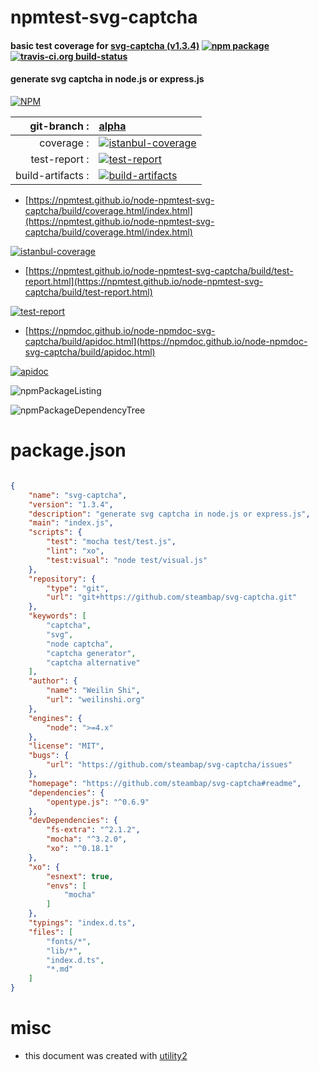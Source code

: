 # npmtest-svg-captcha

#### basic test coverage for  [svg-captcha (v1.3.4)](https://github.com/steambap/svg-captcha#readme)  [![npm package](https://img.shields.io/npm/v/npmtest-svg-captcha.svg?style=flat-square)](https://www.npmjs.org/package/npmtest-svg-captcha) [![travis-ci.org build-status](https://api.travis-ci.org/npmtest/node-npmtest-svg-captcha.svg)](https://travis-ci.org/npmtest/node-npmtest-svg-captcha)

#### generate svg captcha in node.js or express.js

[![NPM](https://nodei.co/npm/svg-captcha.png?downloads=true&downloadRank=true&stars=true)](https://www.npmjs.com/package/svg-captcha)

| git-branch : | [alpha](https://github.com/npmtest/node-npmtest-svg-captcha/tree/alpha)|
|--:|:--|
| coverage : | [![istanbul-coverage](https://npmtest.github.io/node-npmtest-svg-captcha/build/coverage.badge.svg)](https://npmtest.github.io/node-npmtest-svg-captcha/build/coverage.html/index.html)|
| test-report : | [![test-report](https://npmtest.github.io/node-npmtest-svg-captcha/build/test-report.badge.svg)](https://npmtest.github.io/node-npmtest-svg-captcha/build/test-report.html)|
| build-artifacts : | [![build-artifacts](https://npmtest.github.io/node-npmtest-svg-captcha/glyphicons_144_folder_open.png)](https://github.com/npmtest/node-npmtest-svg-captcha/tree/gh-pages/build)|

- [https://npmtest.github.io/node-npmtest-svg-captcha/build/coverage.html/index.html](https://npmtest.github.io/node-npmtest-svg-captcha/build/coverage.html/index.html)

[![istanbul-coverage](https://npmtest.github.io/node-npmtest-svg-captcha/build/screenCapture.buildCi.browser.%252Ftmp%252Fbuild%252Fcoverage.lib.html.png)](https://npmtest.github.io/node-npmtest-svg-captcha/build/coverage.html/index.html)

- [https://npmtest.github.io/node-npmtest-svg-captcha/build/test-report.html](https://npmtest.github.io/node-npmtest-svg-captcha/build/test-report.html)

[![test-report](https://npmtest.github.io/node-npmtest-svg-captcha/build/screenCapture.buildCi.browser.%252Ftmp%252Fbuild%252Ftest-report.html.png)](https://npmtest.github.io/node-npmtest-svg-captcha/build/test-report.html)

- [https://npmdoc.github.io/node-npmdoc-svg-captcha/build/apidoc.html](https://npmdoc.github.io/node-npmdoc-svg-captcha/build/apidoc.html)

[![apidoc](https://npmdoc.github.io/node-npmdoc-svg-captcha/build/screenCapture.buildCi.browser.%252Ftmp%252Fbuild%252Fapidoc.html.png)](https://npmdoc.github.io/node-npmdoc-svg-captcha/build/apidoc.html)

![npmPackageListing](https://npmtest.github.io/node-npmtest-svg-captcha/build/screenCapture.npmPackageListing.svg)

![npmPackageDependencyTree](https://npmtest.github.io/node-npmtest-svg-captcha/build/screenCapture.npmPackageDependencyTree.svg)



# package.json

```json

{
    "name": "svg-captcha",
    "version": "1.3.4",
    "description": "generate svg captcha in node.js or express.js",
    "main": "index.js",
    "scripts": {
        "test": "mocha test/test.js",
        "lint": "xo",
        "test:visual": "node test/visual.js"
    },
    "repository": {
        "type": "git",
        "url": "git+https://github.com/steambap/svg-captcha.git"
    },
    "keywords": [
        "captcha",
        "svg",
        "node captcha",
        "captcha generator",
        "captcha alternative"
    ],
    "author": {
        "name": "Weilin Shi",
        "url": "weilinshi.org"
    },
    "engines": {
        "node": ">=4.x"
    },
    "license": "MIT",
    "bugs": {
        "url": "https://github.com/steambap/svg-captcha/issues"
    },
    "homepage": "https://github.com/steambap/svg-captcha#readme",
    "dependencies": {
        "opentype.js": "^0.6.9"
    },
    "devDependencies": {
        "fs-extra": "^2.1.2",
        "mocha": "^3.2.0",
        "xo": "^0.18.1"
    },
    "xo": {
        "esnext": true,
        "envs": [
            "mocha"
        ]
    },
    "typings": "index.d.ts",
    "files": [
        "fonts/*",
        "lib/*",
        "index.d.ts",
        "*.md"
    ]
}
```



# misc
- this document was created with [utility2](https://github.com/kaizhu256/node-utility2)
